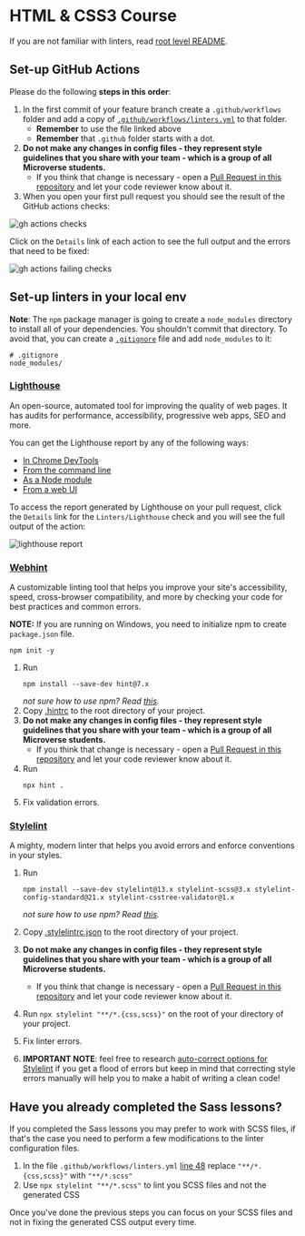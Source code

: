 # HTML & CSS3 Course

If you are not familiar with linters, read [root level README](../README.md).

## Set-up GitHub Actions

Please do the following **steps in this order**:

1. In the first commit of your feature branch create a `.github/workflows` folder and add a copy of [`.github/workflows/linters.yml`](.github/workflows/linters.yml) to that folder.
   - **Remember** to use the file linked above
   - **Remember** that `.github` folder starts with a dot.
2. **Do not make any changes in config files - they represent style guidelines that you share with your team - which is a group of all Microverse students.**
   - If you think that change is necessary - open a [Pull Request in this repository](../README.md#contributing) and let your code reviewer know about it.
3. When you open your first pull request you should see the result of the GitHub actions checks:

![gh actions checks](../assets/images/gh-actions-html-css-checks.png)

Click on the `Details` link of each action to see the full output and the errors that need to be fixed:

![gh actions failing checks](../assets/images/gh-actions-html-css-failing-checks.png)

## Set-up linters in your local env

**Note**: The `npm` package manager is going to create a `node_modules` directory to install all of your dependencies. You shouldn't commit that directory. To avoid that, you can create a [`.gitignore`](https://git-scm.com/docs/gitignore) file and add `node_modules` to it:

```
# .gitignore
node_modules/
```

### [Lighthouse](https://developers.google.com/web/tools/lighthouse)

An open-source, automated tool for improving the quality of web pages. It has audits for performance, accessibility, progressive web apps, SEO and more.

You can get the Lighthouse report by any of the following ways:

- [In Chrome DevTools](https://developers.google.com/web/tools/lighthouse#devtools)
- [From the command line](https://developers.google.com/web/tools/lighthouse#cli)
- [As a Node module](https://developers.google.com/web/tools/lighthouse#programmatic)
- [From a web UI](https://developers.google.com/web/tools/lighthouse#psi)

To access the report generated by Lighthouse on your pull request, click the `Details` link for the `Linters/Lighthouse` check and you will see the full output of the action:

![lighthouse report](../assets/images/lighthouse-report.png)

### [Webhint](https://webhint.io/)

A customizable linting tool that helps you improve your site's accessibility, speed, cross-browser compatibility, and more by checking your code for best practices and common errors.

**NOTE:** If you are running on Windows, you need to initialize npm to create `package.json` file. 
   ```
   npm init -y
   ```

1. Run
   ```
   npm install --save-dev hint@7.x
   ```
   *not sure how to use npm? Read [this](https://docs.npmjs.com/downloading-and-installing-node-js-and-npm).*
2. Copy [.hintrc](.hintrc) to the root directory of your project.
3. **Do not make any changes in config files - they represent style guidelines that you share with your team - which is a group of all Microverse students.**
   - If you think that change is necessary - open a [Pull Request in this repository](../README.md#contributing) and let your code reviewer know about it.
4. Run
   ```
   npx hint .
   ```
5. Fix validation errors.

### [Stylelint](https://stylelint.io/)

A mighty, modern linter that helps you avoid errors and enforce conventions in your styles.

1. Run

   ```
   npm install --save-dev stylelint@13.x stylelint-scss@3.x stylelint-config-standard@21.x stylelint-csstree-validator@1.x
   ```

   *not sure how to use npm? Read [this](https://docs.npmjs.com/downloading-and-installing-node-js-and-npm).*

2. Copy [.stylelintrc.json](./.stylelintrc.json) to the root directory of your project.
3. **Do not make any changes in config files - they represent style guidelines that you share with your team - which is a group of all Microverse students.**
   - If you think that change is necessary - open a [Pull Request in this repository](../README.md#contributing) and let your code reviewer know about it.
4. Run `npx stylelint "**/*.{css,scss}"` on the root of your directory of your project.
5. Fix linter errors.
6. **IMPORTANT NOTE**: feel free to research [auto-correct options for Stylelint](https://stylelint.io/user-guide/cli#autofixing-errors) if you get a flood of errors but keep in mind that correcting style errors manually will help you to make a habit of writing a clean code!

## Have you already completed the Sass lessons?

If you completed the Sass lessons you may prefer to work with SCSS files, if that's the case you need to perform
a few modifications to the linter configuration files.

1. In the file `.github/workflows/linters.yml` [line 48](https://github.com/microverseinc/linters-config/blob/master/html-css/.github/workflows/linters.yml#L48) replace `"**/*.{css,scss}"` with `"**/*.scss"`
2. Use `npx stylelint "**/*.scss"` to lint you SCSS files and not the generated CSS

Once you've done the previous steps you can focus on your SCSS files and not in fixing the generated CSS output
every time. 